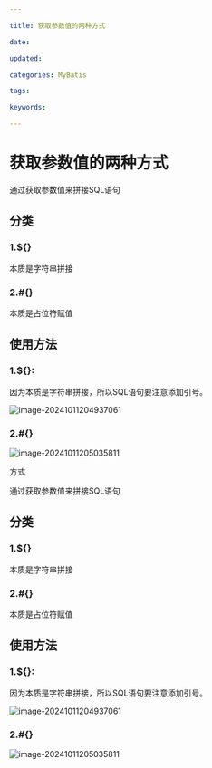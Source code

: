 ```yaml
---

title: 获取参数值的两种方式

date: 

updated: 

categories: MyBatis

tags: 

keywords: 

---
```

# 获取参数值的两种方式

通过获取参数值来拼接SQL语句

## 分类

### 1.${}

本质是字符串拼接

### 2.#{}

本质是占位符赋值



## 使用方法

### 1.${}:

因为本质是字符串拼接，所以SQL语句要注意添加引号。

![image-20241011204937061](./../../TyporaImage/MyBatis/image-20241011204937061.png)

### 2.#{}

![image-20241011205035811](./../../TyporaImage/MyBatis/image-20241011205035811.png)

方式

通过获取参数值来拼接SQL语句

## 分类

### 1.${}

本质是字符串拼接

### 2.#{}

本质是占位符赋值



## 使用方法

### 1.${}:

因为本质是字符串拼接，所以SQL语句要注意添加引号。

![image-20241011204937061](./../../TyporaImage/MyBatis/image-20241011204937061.png)

### 2.#{}

![image-20241011205035811](./../../TyporaImage/MyBatis/image-20241011205035811.png)